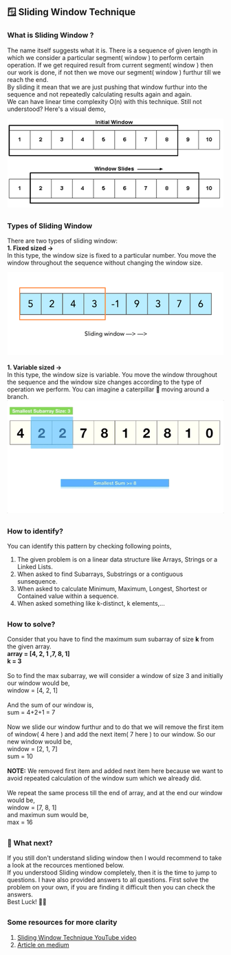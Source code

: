 ## 🪟 Sliding Window Technique
### What is Sliding Window ?
<p>
  The name itself suggests what it is. There is a sequence of given length in which we consider a particular segment( window ) to perform certain operation. If we get required result from current segment( window ) then our work is done, if not then we move our segment( window ) furthur till we reach the end.<br>
  By sliding it mean that we are just pushing that window furthur into the sequence and not repeatedly calculating results again and again.<br>
  We can have linear time complexity O(n) with this technique.
  Still not understood? Here's a visual demo,
</p>
<div align="center">
  <img src="https://raw.githubusercontent.com/someshvk/DSA_Patterns/main/Sliding_Window_Technique/images/Sliding-window-technique.jpg" alt="sliding_window" />
</div>

##
### Types of Sliding Window
<p>
  There are two types of sliding window:<br>
  <b>1. Fixed sized -></b><br>
  In this type, the window size is fixed to a particular number. You move the window throughout the sequence without changing the window size.
  <div align="center">
    <img src="https://raw.githubusercontent.com/someshvk/DSA_Patterns/main/Sliding_Window_Technique/images/fixed_window.gif" alt="fixed_window" />
  </div><br>
  <b>1. Variable sized -></b><br>
  In this type, the window size is variable. You move the window throughout the sequence and the window size changes according to the type of operation we perform. You can imagine a caterpillar 🐛 moving around a branch.<br>
  <div align="center">
    <img src="https://raw.githubusercontent.com/someshvk/DSA_Patterns/main/Sliding_Window_Technique/images/variable_window.gif" alt="variable_window" />
  </div>
</p>

##
### How to identify?
<p>You can identify this pattern by checking following points,</p>
<ol>
  <li>The given problem is on a linear data structure like Arrays, Strings or a Linked Lists.</li>
  <li>When asked to find Subarrays, Substrings or a contiguous sunsequence.</li>
  <li>When asked to calculate Minimum, Maximum, Longest, Shortest or Contained value within a sequence.</li>
  <li>When asked something like k-distinct, k elements,...</li>
</ol>

##
### How to solve?
<p>
  Consider that you have to find the maximum sum subarray of size <b>k</b> from the given array.<br>
  <b>array = [4, 2, 1 ,7, 8, 1]</b><br>
  <b>k = 3</b><br><br>
  So to find the max subarray, we will consider a window of size 3 and initially our window would be,<br>
  window = [4, 2, 1]<br><br>
  And the sum of our window is,<br>
  sum = 4+2+1 = 7<br><br>
  Now we slide our window furthur and to do that we will remove the first item of window( 4 here ) and add the next item( 7 here ) to our window. So our new window would be,<br>
  window = [2, 1, 7]<br>
  sum = 10<br><br>
  <b>NOTE:</b> We removed first item and added next item here because we want to avoid repeated calculation of the window sum which we already did.<br><br>
  We repeat the same process till the end of array, and at the end our window would be,<br>
  window = [7, 8, 1]<br>
  and maximun sum would be,<br>
  max = 16<br>
</p>

##
### 🤔 What next?
If you still don't understand sliding window then I would recommend to take a look at the recources mentioned below.<br>
If you understood Sliding window completely, then it is the time to jump to questions. I have also provided answers to all questions. First solve the problem on your own, if you are finding it difficult then you can check the answers.<br>
Best Luck! 👍🏻

##
### Some resources for more clarity
<ol>
  <li><a href="https://www.youtube.com/watch?v=MK-NZ4hN7rs" target="_blank">Sliding Window Technique YouTube video</a></li>
  <li><a href="https://medium.com/outco/how-to-solve-sliding-window-problems-28d67601a66" target="_blank">Article on medium</a></li>
</ol>
